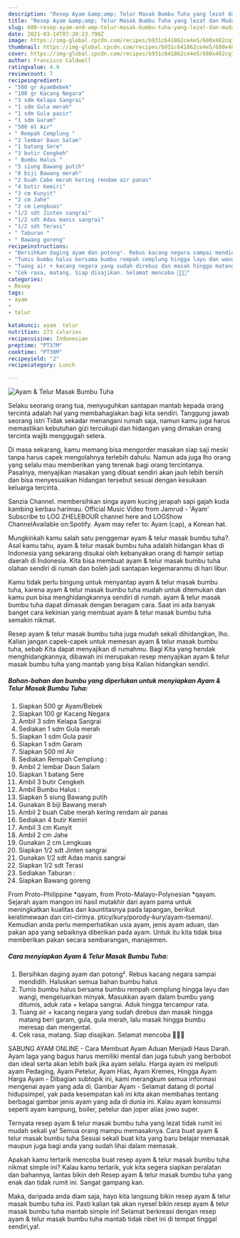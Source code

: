 ```yaml
---
description: "Resep Ayam &amp;amp; Telur Masak Bumbu Tuha yang lezat dan Mudah Dibuat"
title: "Resep Ayam &amp;amp; Telur Masak Bumbu Tuha yang lezat dan Mudah Dibuat"
slug: 600-resep-ayam-and-amp-telur-masak-bumbu-tuha-yang-lezat-dan-mudah-dibuat
date: 2021-03-14T07:20:23.798Z
image: https://img-global.cpcdn.com/recipes/b931c641862ce4e5/680x482cq70/ayam-telur-masak-bumbu-tuha-foto-resep-utama.jpg
thumbnail: https://img-global.cpcdn.com/recipes/b931c641862ce4e5/680x482cq70/ayam-telur-masak-bumbu-tuha-foto-resep-utama.jpg
cover: https://img-global.cpcdn.com/recipes/b931c641862ce4e5/680x482cq70/ayam-telur-masak-bumbu-tuha-foto-resep-utama.jpg
author: Francisco Caldwell
ratingvalue: 4.9
reviewcount: 7
recipeingredient:
- "500 gr AyamBebek"
- "100 gr Kacang Negara"
- "3 sdm Kelapa Sangrai"
- "1 sdm Gula merah"
- "1 sdm Gula pasir"
- "1 sdm Garam"
- "500 ml Air"
- " Rempah Cemplung "
- "2 lembar Daun Salam"
- "1 batang Sere"
- "3 butir Cengkeh"
- " Bumbu Halus "
- "5 siung Bawang putih"
- "8 biji Bawang merah"
- "2 buah Cabe merah kering rendam air panas"
- "4 butir Kemiri"
- "3 cm Kunyit"
- "2 cm Jahe"
- "2 cm Lengkuas"
- "1/2 sdt Jinten sangrai"
- "1/2 sdt Adas manis sangrai"
- "1/2 sdt Terasi"
- " Taburan "
- " Bawang goreng"
recipeinstructions:
- "Bersihkan daging ayam dan potong². Rebus kacang negara sampai mendidih. Haluskan semua bahan bumbu halus"
- "Tumis bumbu halus bersama bumbu rempah cemplung hingga layu dan wangi, mengeluarkan minyak. Masukkan ayam dalam bumbu yang ditumis, aduk rata + kelapa sangrai. Aduk hingga tercampur rata."
- "Tuang air + kacang negara yang sudah direbus dan masak hingga matang beri garam, gula, gula merah, lalu masak hingga bumbu meresap dan mengental."
- "Cek rasa, matang. Siap disajikan. Selamat mencoba 🥰🥰🥰"
categories:
- Resep
tags:
- ayam
- 
- telur

katakunci: ayam  telur 
nutrition: 273 calories
recipecuisine: Indonesian
preptime: "PT37M"
cooktime: "PT30M"
recipeyield: "2"
recipecategory: Lunch

---
```



![Ayam &amp; Telur Masak Bumbu Tuha](https://img-global.cpcdn.com/recipes/b931c641862ce4e5/680x482cq70/ayam-telur-masak-bumbu-tuha-foto-resep-utama.jpg)

Selaku seorang orang tua, menyuguhkan santapan mantab kepada orang tercinta adalah hal yang membahagiakan bagi kita sendiri. Tanggung jawab seorang istri Tidak sekadar menangani rumah saja, namun kamu juga harus memastikan kebutuhan gizi tercukupi dan hidangan yang dimakan orang tercinta wajib menggugah selera.

Di masa  sekarang, kamu memang bisa mengorder masakan siap saji meski tanpa harus capek mengolahnya terlebih dahulu. Namun ada juga lho orang yang selalu mau memberikan yang terenak bagi orang tercintanya. Pasalnya, menyajikan masakan yang dibuat sendiri akan jauh lebih bersih dan bisa menyesuaikan hidangan tersebut sesuai dengan kesukaan keluarga tercinta. 

Sanzia Channel. membersihkan singa ayam kucing jerapah sapi gajah kuda kambing kerbau harimau. Official Music Video from Jamrud - &#39;Ayam&#39; Subscribe to LOG ZHELEBOUR channel here and LOGShow ChannelAvailable on:Spotify. Ayam may refer to: Ayam (cap), a Korean hat.

Mungkinkah kamu salah satu penggemar ayam &amp; telur masak bumbu tuha?. Asal kamu tahu, ayam &amp; telur masak bumbu tuha adalah hidangan khas di Indonesia yang sekarang disukai oleh kebanyakan orang di hampir setiap daerah di Indonesia. Kita bisa membuat ayam &amp; telur masak bumbu tuha olahan sendiri di rumah dan boleh jadi santapan kegemaranmu di hari libur.

Kamu tidak perlu bingung untuk menyantap ayam &amp; telur masak bumbu tuha, karena ayam &amp; telur masak bumbu tuha mudah untuk ditemukan dan kamu pun bisa menghidangkannya sendiri di rumah. ayam &amp; telur masak bumbu tuha dapat dimasak dengan beragam cara. Saat ini ada banyak banget cara kekinian yang membuat ayam &amp; telur masak bumbu tuha semakin nikmat.

Resep ayam &amp; telur masak bumbu tuha juga mudah sekali dihidangkan, lho. Kalian jangan capek-capek untuk memesan ayam &amp; telur masak bumbu tuha, sebab Kita dapat menyajikan di rumahmu. Bagi Kita yang hendak menghidangkannya, dibawah ini merupakan resep menyajikan ayam &amp; telur masak bumbu tuha yang mantab yang bisa Kalian hidangkan sendiri.

<!--inarticleads1-->

##### Bahan-bahan dan bumbu yang diperlukan untuk menyiapkan Ayam &amp; Telur Masak Bumbu Tuha:

1. Siapkan 500 gr Ayam/Bebek
1. Siapkan 100 gr Kacang Negara
1. Ambil 3 sdm Kelapa Sangrai
1. Sediakan 1 sdm Gula merah
1. Siapkan 1 sdm Gula pasir
1. Siapkan 1 sdm Garam
1. Siapkan 500 ml Air
1. Sediakan  Rempah Cemplung :
1. Ambil 2 lembar Daun Salam
1. Siapkan 1 batang Sere
1. Ambil 3 butir Cengkeh
1. Ambil  Bumbu Halus :
1. Siapkan 5 siung Bawang putih
1. Gunakan 8 biji Bawang merah
1. Ambil 2 buah Cabe merah kering rendam air panas
1. Sediakan 4 butir Kemiri
1. Ambil 3 cm Kunyit
1. Ambil 2 cm Jahe
1. Gunakan 2 cm Lengkuas
1. Siapkan 1/2 sdt Jinten sangrai
1. Gunakan 1/2 sdt Adas manis sangrai
1. Siapkan 1/2 sdt Terasi
1. Sediakan  Taburan :
1. Siapkan  Bawang goreng


From Proto-Philippine *qayam, from Proto-Malayo-Polynesian *qayam. Sejarah ayam mangon ini hasil mutakhir dari ayam pama untuk meningkatkan kualitas dan kauntitasnya pada lapangan, berikut keistimewaan dan ciri-cirinya. pticy/kury/porody-kury/ayam-tsemani/. Kemudian anda perlu memperhatikan usia ayam, jenis ayam aduan, dan pakan apa yang sebaiknya diberikan pada ayam. Untuk itu kita tidak bisa memberikan pakan secara sembarangan, manajemen. 

<!--inarticleads2-->

##### Cara menyiapkan Ayam &amp; Telur Masak Bumbu Tuha:

1. Bersihkan daging ayam dan potong². Rebus kacang negara sampai mendidih. Haluskan semua bahan bumbu halus
1. Tumis bumbu halus bersama bumbu rempah cemplung hingga layu dan wangi, mengeluarkan minyak. Masukkan ayam dalam bumbu yang ditumis, aduk rata + kelapa sangrai. Aduk hingga tercampur rata.
1. Tuang air + kacang negara yang sudah direbus dan masak hingga matang beri garam, gula, gula merah, lalu masak hingga bumbu meresap dan mengental.
1. Cek rasa, matang. Siap disajikan. Selamat mencoba 🥰🥰🥰


SABUNG AYAM ONLINE - Cara Membuat Ayam Aduan Menjadi Haus Darah. Ayam laga yang bagus harus memiliki mental dan juga tubuh yang berbobot dan ideal serta akan lebih baik jika ayam selalu. Harga ayam ini meliputi ayam Pedaging, Ayam Petelur, Ayam Hias, Ayam Kremes, Hingga Ayam Harga Ayam - Dibagian subtopik ini, kami merangkum semua informasi mengenai ayam yang ada di. Gambar Ayam - Selamat datang di portal hidupsimpel, yak pada kesempatan kali ini kita akan membahas tentang berbagai gambar jenis ayam yang ada di dunia ini. Kalau ayam konsumsi seperti ayam kampung, boiler, petelur dan joper alias jowo super. 

Ternyata resep ayam &amp; telur masak bumbu tuha yang lezat tidak rumit ini mudah sekali ya! Semua orang mampu memasaknya. Cara buat ayam &amp; telur masak bumbu tuha Sesuai sekali buat kita yang baru belajar memasak maupun juga bagi anda yang sudah lihai dalam memasak.

Apakah kamu tertarik mencoba buat resep ayam &amp; telur masak bumbu tuha nikmat simple ini? Kalau kamu tertarik, yuk kita segera siapkan peralatan dan bahannya, lantas bikin deh Resep ayam &amp; telur masak bumbu tuha yang enak dan tidak rumit ini. Sangat gampang kan. 

Maka, daripada anda diam saja, hayo kita langsung bikin resep ayam &amp; telur masak bumbu tuha ini. Pasti kalian tak akan nyesel bikin resep ayam &amp; telur masak bumbu tuha mantab simple ini! Selamat berkreasi dengan resep ayam &amp; telur masak bumbu tuha mantab tidak ribet ini di tempat tinggal sendiri,ya!.

